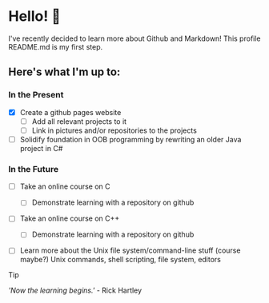 # Hello! 👋

I've recently decided to learn more about Github and Markdown! This profile README.md is my first step.

## Here's what I'm up to:

### In the Present
- [X] Create a github pages website
  - [ ] Add all relevant projects to it
  - [ ] Link in pictures and/or repositories to the projects 
- [ ] Solidify foundation in OOB programming by rewriting an older Java project in C#

### In the Future
- [ ] Take an online course on C
  - [ ] Demonstrate learning with a repository on github  
- [ ] Take an online course on C++
  - [ ] Demonstrate learning with a repository on github   
- [ ] Learn more about the Unix file system/command-line stuff (course maybe?) Unix commands, shell scripting, file system, editors



> [!TIP]
> _'Now the learning begins.'_ - Rick Hartley

<!--
ARCHIVE


-->
